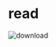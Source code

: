 # read

![download](https://user-images.githubusercontent.com/100768787/213909308-2fdd5b56-a94d-4fba-b991-d4c282eaed94.png)
